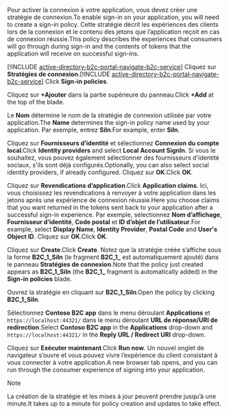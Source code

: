 <span data-ttu-id="fb077-101">Pour activer la connexion à votre application, vous devez créer une stratégie de connexion.</span><span class="sxs-lookup"><span data-stu-id="fb077-101">To enable sign-in on your application, you will need to create a sign-in policy.</span></span> <span data-ttu-id="fb077-102">Cette stratégie décrit les expériences des clients lors de la connexion et le contenu des jetons que l’application reçoit en cas de connexion réussie.</span><span class="sxs-lookup"><span data-stu-id="fb077-102">This policy describes the experiences that consumers will go through during sign-in and the contents of tokens that the application will receive on successful sign-ins.</span></span>

<span data-ttu-id="fb077-103">[!INCLUDE [active-directory-b2c-portal-navigate-b2c-service](active-directory-b2c-portal-navigate-b2c-service.md)] Cliquez sur **Stratégies de connexion**.</span><span class="sxs-lookup"><span data-stu-id="fb077-103">[!INCLUDE [active-directory-b2c-portal-navigate-b2c-service](active-directory-b2c-portal-navigate-b2c-service.md)] Click **Sign-in policies**.</span></span>

<span data-ttu-id="fb077-104">Cliquez sur **+Ajouter** dans la partie supérieure du panneau.</span><span class="sxs-lookup"><span data-stu-id="fb077-104">Click **+Add** at the top of the blade.</span></span>

<span data-ttu-id="fb077-105">Le **Nom** détermine le nom de la stratégie de connexion utilisée par votre application.</span><span class="sxs-lookup"><span data-stu-id="fb077-105">The **Name** determines the sign-in policy name used by your application.</span></span> <span data-ttu-id="fb077-106">Par exemple, entrez **SiIn**.</span><span class="sxs-lookup"><span data-stu-id="fb077-106">For example, enter **SiIn**.</span></span>

<span data-ttu-id="fb077-107">Cliquez sur **Fournisseurs d’identité** et sélectionnez **Connexion du compte local**.</span><span class="sxs-lookup"><span data-stu-id="fb077-107">Click **Identity providers** and select **Local Account SignIn**.</span></span> <span data-ttu-id="fb077-108">Si vous le souhaitez, vous pouvez également sélectionner des fournisseurs d'identité sociaux, s'ils sont déjà configurés.</span><span class="sxs-lookup"><span data-stu-id="fb077-108">Optionally, you can also select social identity providers, if already configured.</span></span> <span data-ttu-id="fb077-109">Cliquez sur **OK**.</span><span class="sxs-lookup"><span data-stu-id="fb077-109">Click **OK**.</span></span>

<span data-ttu-id="fb077-110">Cliquez sur **Revendications d’application**.</span><span class="sxs-lookup"><span data-stu-id="fb077-110">Click **Application claims**.</span></span> <span data-ttu-id="fb077-111">Ici, vous choisissez les revendications à renvoyer à votre application dans les jetons après une expérience de connexion réussie.</span><span class="sxs-lookup"><span data-stu-id="fb077-111">Here you choose claims that you want returned in the tokens sent back to your application after a successful sign-in experience.</span></span> <span data-ttu-id="fb077-112">Par exemple, sélectionnez **Nom d’affichage**, **Fournisseur d’identité**, **Code postal** et **ID d’objet de l’utilisateur**.</span><span class="sxs-lookup"><span data-stu-id="fb077-112">For example, select **Display Name**, **Identity Provider**, **Postal Code**  and **User's Object ID**.</span></span> <span data-ttu-id="fb077-113">Cliquez sur **OK**.</span><span class="sxs-lookup"><span data-stu-id="fb077-113">Click **OK**.</span></span>

<span data-ttu-id="fb077-114">Cliquez sur **Create**.</span><span class="sxs-lookup"><span data-stu-id="fb077-114">Click **Create**.</span></span> <span data-ttu-id="fb077-115">Notez que la stratégie créée s’affiche sous la forme **B2C_1_SiIn** (le fragment **B2C\_1\_** est automatiquement ajouté) dans le panneau **Stratégies de connexion**.</span><span class="sxs-lookup"><span data-stu-id="fb077-115">Note that the policy just created appears as **B2C_1_SiIn** (the **B2C\_1\_** fragment is automatically added) in the **Sign-in policies** blade.</span></span>

<span data-ttu-id="fb077-116">Ouvrez la stratégie en cliquant sur **B2C_1_SiIn**.</span><span class="sxs-lookup"><span data-stu-id="fb077-116">Open the policy by clicking **B2C_1_SiIn**.</span></span>

<span data-ttu-id="fb077-117">Sélectionnez **Contoso B2C app** dans le menu déroulant **Applications** et `https://localhost:44321/` dans le menu déroulant **URL de réponse/URI de redirection**.</span><span class="sxs-lookup"><span data-stu-id="fb077-117">Select **Contoso B2C app** in the **Applications** drop-down and `https://localhost:44321/` in the **Reply URL / Redirect URI** drop-down.</span></span>

<span data-ttu-id="fb077-118">Cliquez sur **Exécuter maintenant**.</span><span class="sxs-lookup"><span data-stu-id="fb077-118">Click **Run now**.</span></span> <span data-ttu-id="fb077-119">Un nouvel onglet de navigateur s’ouvre et vous pouvez vivre l’expérience du client consistant à vous connecter à votre application.</span><span class="sxs-lookup"><span data-stu-id="fb077-119">A new browser tab opens, and you can run through the consumer experience of signing into your application.</span></span>

> [!NOTE]
> <span data-ttu-id="fb077-120">La création de la stratégie et les mises à jour peuvent prendre jusqu’à une minute.</span><span class="sxs-lookup"><span data-stu-id="fb077-120">It takes up to a minute for policy creation and updates to take effect.</span></span>
>